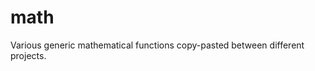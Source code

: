 math
=====================================

Various generic mathematical functions copy-pasted between different projects.
